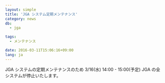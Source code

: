 ```yaml
---
layout: simple
title: 'JGA システム定期メンテナンス'
category: news
db:
  - jga

tags:
  - メンテナンス

date: 2016-03-11T15:06:16+09:00
lang: ja
---
```


JGA システムの定期メンテナンスのため 3/16(水) 14:00 - 15:00(予定) JGA の全システムが停止いたします。
